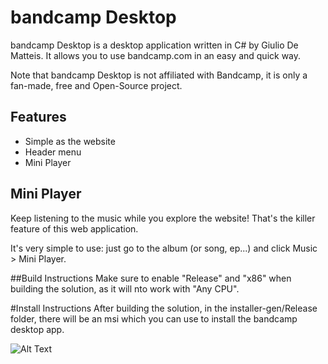 # bandcamp Desktop
bandcamp Desktop is a desktop application written in C# by Giulio De Matteis.
It allows you to use bandcamp.com in an easy and quick way.

Note that bandcamp Desktop is not affiliated with Bandcamp, it is only a fan-made, free and Open-Source project.

## Features
- Simple as the website
- Header menu
- Mini Player

## Mini Player
Keep listening to the music while you explore the website! That's the killer feature of this web application.

It's very simple to use: just go to the album (or song, ep...) and click Music > Mini Player.

##Build Instructions
Make sure to enable "Release" and "x86" when building the solution, as it will nto work with "Any CPU".

#Install Instructions
After building the solution, in the installer-gen/Release folder, there will be an msi which you can use to install the bandcamp desktop app.


![Alt Text](https://codegiuliotop.000webhostapp.com/bin/bd.png)
